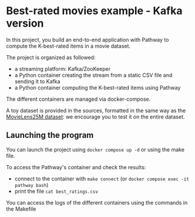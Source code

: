# Best-rated movies example - Kafka version

In this project, you build an end-to-end application with Pathway to compute the K-best-rated items in a movie dataset.

The project is organized as followed:
 - a streaming platform: Kafka/ZooKeeper
 - a Python container creating the stream from a static CSV file and sending it to Kafka
 - a Python container computing the K-best-rated items using Pathway

The different containers are managed via docker-compose.

A toy dataset is provided in the sources, formatted in the same way as the [MovieLens25M dataset](https://grouplens.org/datasets/movielens/25m/):
we encourage you to test it on the entire dataset.

## Launching the program

You can launch the project using `docker compose up -d` or using the make file.

To access the Pathway's container and check the results:
 - connect to the container with `make connect` (or `docker compose exec -it pathway bash`)
 - print the file `cat best_ratings.csv`

You can access the logs of the different containers using the commands in the Makefile